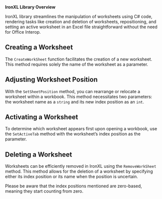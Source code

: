 **IronXL Library Overview**

IronXL library streamlines the manipulation of worksheets using C# code, rendering tasks like creation and deletion of worksheets, repositioning, and setting an active worksheet in an Excel file straightforward without the need for Office Interop.

## Creating a Worksheet

The `CreateWorkSheet` function facilitates the creation of a new worksheet. This method requires solely the name of the worksheet as a parameter.

## Adjusting Worksheet Position

With the `SetSheetPosition` method, you can rearrange or relocate a worksheet within a workbook. This method necessitates two parameters: the worksheet name as a `string` and its new index position as an `int`.

## Activating a Worksheet

To determine which worksheet appears first upon opening a workbook, use the `SetActiveTab` method with the worksheet’s index position as the parameter.

## Deleting a Worksheet

Worksheets can be efficiently removed in IronXL using the `RemoveWorkSheet` method. This method allows for the deletion of a worksheet by specifying either its index position or its name when the position is uncertain.

Please be aware that the index positions mentioned are zero-based, meaning they start counting from zero.